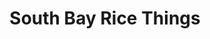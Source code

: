 ---
layout: place
title: "South Bay Rice Things"
permalink: /california/redondo-beach/south-bay-rice-things.html
stateAbbr: CA
stateName: California
cityName: Redondo Beach
seo:
  name: "South Bay Rice Things"
  type: Restaurant
  links: http://southbayricethings.com/
description: "South Bay Rice Things serves delicious sushi in Redondo Beach, California. Try fresh Japanese dishes for a great dining experience. "
place_id: ChIJqV2g9F-0woARdwO3JVfLfwo
photos:
  - name: >-
      places/ChIJqV2g9F-0woARdwO3JVfLfwo/photos/AeeoHcKjfr0lXNQFeUTqmgjpIlVX0o5I-idBQtmz68TwAU5eGNu0aBrUzQBv1kBpOFqutCnGsC8oZ8SZx8SZ9eJ0Cc8u9IIRVOWa5YXEyizhArb7lfxyMHSAOoVcuo8DJdnB3xCi9U1qtiMWqvE-_YLkn3msPW83COCmAOst-dgRIwHJ0B_77S1dh-QaRMRd07K7MYcPxP4QrPwY-OJee4qYSC9vENVGRdTwY6fgbxR4hltEG3S-riAb5tUBfK3EAzTPGvaAwa8lGzGLLeLk-FceA2Xwssz8jQnz6GrznyE6AQoPjWpJ91CDmimhPS_Vr8vdnIW0J5GvmtUF4HBlp_6UUURNDCDLechTetsFs8zV6eQY64hOFD35bfY8TkHcHarsl2lRlcOR0HlkE_5h0OeSaSyTq6WxI9-1sGsLTdF-Hf5zcs1m
    widthPx: 4800
    heightPx: 3600
    authorAttributions:
      - displayName: James Nguyen
        uri: https://maps.google.com/maps/contrib/113663914627970147252
        photoUri: >-
          https://lh3.googleusercontent.com/a-/ALV-UjVqLFcdl5Vf3LCixJBjXgPEmV-t01QxkqRUd7IaPAQAnkgoYNZ5AA=s100-p-k-no-mo
    flagContentUri: >-
      https://www.google.com/local/imagery/report/?cb_client=maps_api_places.places_api&image_key=!1e10!2sCIHM0ogKEICAgIDK9vCb8wE&hl=en-US
    googleMapsUri: >-
      https://www.google.com/maps/place//data=!3m4!1e2!3m2!1sCIHM0ogKEICAgIDK9vCb8wE!2e10!4m2!3m1!1s0x80c2b45ff4a05da9:0xa7fcb5725b70377
  - name: >-
      places/ChIJqV2g9F-0woARdwO3JVfLfwo/photos/AeeoHcJBfIr9tmMT1OzkzWBdrT4BGUkB1RHTHuSR6tRRrcG0vMUEOGS1VMVMxhQ7ooY-md0JTshlrhaorybg_4o7WHZZM2Wa6o9Beo6IF6f8Aen1tKDw0LN_szkx0dd4DDnZLoO_dbboMTyjiAQdw9w9iAe6r5qXfEN_YZBuWo0o52RX2ozq8008arZ-V7yyBrjytgqXyKGkypk5MIKVws-ihTGUan3dCwg6GAi5igEMiLEAkoFm1RJ0Y_Dvh7yl2B3nLoI7hzj-8SUJ5sUvlRo_mJeU_UP52FoGCbNjIYHXXdc8TnpZav4mS7vjej7aVVm4wexaVriCxIIp5zsmnh-KRyXxQTdukaSy_DJSu_T7ocavitb4hh7bT8Ls7XnfrGjuWhaGKQ54UZWDohX4kpCEw7_kAjAwXP7W1P6Xuu0ic5aZJw
    widthPx: 4032
    heightPx: 2268
    authorAttributions:
      - displayName: O A
        uri: https://maps.google.com/maps/contrib/103896789875260436130
        photoUri: >-
          https://lh3.googleusercontent.com/a-/ALV-UjWXpwGNvXeIKgZUjKSbflRD2agQv1rYNkS7O8gjoCjLffIHN0qRjw=s100-p-k-no-mo
    flagContentUri: >-
      https://www.google.com/local/imagery/report/?cb_client=maps_api_places.places_api&image_key=!1e10!2sCIHM0ogKEICAgIDUtYTjRw&hl=en-US
    googleMapsUri: >-
      https://www.google.com/maps/place//data=!3m4!1e2!3m2!1sCIHM0ogKEICAgIDUtYTjRw!2e10!4m2!3m1!1s0x80c2b45ff4a05da9:0xa7fcb5725b70377
  - name: >-
      places/ChIJqV2g9F-0woARdwO3JVfLfwo/photos/AeeoHcJDd_P963Iv7vAzjrOmHQu2812izP4Sq37aaIC8UwDoULYAwN_pZrPYqYf9Cd-ZHmZPQa1H8SfRzOt74TXhp_eEhoMZ5COCGjo_uqo8GH-DKDgcID3T9NhedmEq-WBReosHuCdXU4fEDcC1s2OnjI_m98AZxPtCp2T06BnMzZcv2jdsURBxHzLklFTrtGlorFEPLWtNYyS7ltG1j3KObhjkc7YNakrWtWOY2vEvTNHmfyPrKt2kbhXnTMFJgyzjC0qxzsBV-nrubaOFuj55he2DKslEtYW46k0TAtuXfag1cWB-IDfc19ZYpRLwV13uUTTdzsuEMpscSg9Bke0ZbG2HNoVLSY1Ta59gcwPfcN-McFDJx0FgjjvuEe0dBUKivR4xNbcL43Is2qAb00Cak4q2PqMsKJLMbGA3PJn9PUouHG8
    widthPx: 4032
    heightPx: 3024
    authorAttributions:
      - displayName: Amy Hanoa
        uri: https://maps.google.com/maps/contrib/113581213966210971497
        photoUri: >-
          https://lh3.googleusercontent.com/a-/ALV-UjX2zFGV3hQIWL6BHusdfAg-j76GB8VeExGr6D8ZUEWvYTgwjyR8_A=s100-p-k-no-mo
    flagContentUri: >-
      https://www.google.com/local/imagery/report/?cb_client=maps_api_places.places_api&image_key=!1e10!2sCIHM0ogKEICAgID698fEpQE&hl=en-US
    googleMapsUri: >-
      https://www.google.com/maps/place//data=!3m4!1e2!3m2!1sCIHM0ogKEICAgID698fEpQE!2e10!4m2!3m1!1s0x80c2b45ff4a05da9:0xa7fcb5725b70377
  - name: >-
      places/ChIJqV2g9F-0woARdwO3JVfLfwo/photos/AeeoHcKnfhf-KFLcKJFbhHf6065sJekCgh8l--S7bFVInqWosmSVyp7nhWSpH6IckPbJEGZrjAX9uZKMxTbnTZGPwFLnVE5eeJv6DdTs_WmmTwJVLTrk0DG1E14_752jbGJO6PyeXAr5UJqLHlx8WigHskzYfECkZpOZxYR9Ngjq5HEVpfsZT3kuL_OrESzYpLLBOuXWoINfr3kwovlm8Sg9jLs1p02fTlL1KBce9AAX7IjKNxAsTXJN-7jfGWH0DDC9nRFiMovzA-M_a5CczBCdrq2b1KUk0ClWUaAFoGnY0WctOKCR8jhBT86eB1N5GoTyyO_grk0N8BCJacQvTkOjxEsuikZKeoEXDC4RWtD_dnGs0-91BklsstBp175kCV94hLXkI6XcTddy7aNsrFWnGYOSpuU8bXkYBb1e4JN5eDrkZyri
    widthPx: 3840
    heightPx: 2160
    authorAttributions:
      - displayName: Rafael “MONSTER” Santos
        uri: https://maps.google.com/maps/contrib/108020342498109296404
        photoUri: >-
          https://lh3.googleusercontent.com/a-/ALV-UjXGzQMffed9YDzk6LCotcsVPQIhNLLNeS5pCerbVSoUN4DZBu7C=s100-p-k-no-mo
    flagContentUri: >-
      https://www.google.com/local/imagery/report/?cb_client=maps_api_places.places_api&image_key=!1e10!2sCIHM0ogKEICAgIC55e6E-wE&hl=en-US
    googleMapsUri: >-
      https://www.google.com/maps/place//data=!3m4!1e2!3m2!1sCIHM0ogKEICAgIC55e6E-wE!2e10!4m2!3m1!1s0x80c2b45ff4a05da9:0xa7fcb5725b70377
  - name: >-
      places/ChIJqV2g9F-0woARdwO3JVfLfwo/photos/AeeoHcLXjII36_X97KFRkAvDiXZbl-2QenM3O6CUELe1ZZEARapyzkHrq_i_d3LGTWKmD2T0GNsLrr7p_zOsXUP_Y2ggaOoKVcQaUHpxZNMzZpNF-fFJagbGDxIabJFVUT_07FN6UwR64BIrUpRL3Cf_1JqGGBSHmwA93xY1XpEgR2PgBNDeLX2KFOmZQDPe4-kwKKdzpkRcJzVyVzAKlMDvhe_PfhnlHw0i8zvW9WUfwcsmZTHz8E3WQKgUUaKi2bl-DvvNGWh2pBjWUxAwUrPUwBWnIeJYiwPebS3H2lkfU_W3FZ6eYBSjUwt1JPKJVAWKqyIV_ifDzSPFb3WeQD4WS_xyuiTLbxcZvwbTn0yTJCSj9iHIsyH1BE4ZwouSeqiu-wQmJLGYeHva28YqY296qL1cOhhvqfTjZfM1wznUsygvdA
    widthPx: 3024
    heightPx: 4032
    authorAttributions:
      - displayName: Mark Colentava.
        uri: https://maps.google.com/maps/contrib/117085497531985904778
        photoUri: >-
          https://lh3.googleusercontent.com/a-/ALV-UjVQ7Wzpn-OEw4EBeACTMdsVzJoQS8Ft2mpBexLBhBoN9ugdmXl4Dg=s100-p-k-no-mo
    flagContentUri: >-
      https://www.google.com/local/imagery/report/?cb_client=maps_api_places.places_api&image_key=!1e10!2sCIHM0ogKEICAgIClrsGoDw&hl=en-US
    googleMapsUri: >-
      https://www.google.com/maps/place//data=!3m4!1e2!3m2!1sCIHM0ogKEICAgIClrsGoDw!2e10!4m2!3m1!1s0x80c2b45ff4a05da9:0xa7fcb5725b70377
  - name: >-
      places/ChIJqV2g9F-0woARdwO3JVfLfwo/photos/AeeoHcI5cJ0p1GW5djbS4LRZQYljCDwPMC1bbzCwPl4gkVBqCgMX8ctqiKaeki14408BmdlvF0DafKupFzJ0RnF6_3OfDcrSd0I4V7RtFPIF9VYLQMwE6oW_6AMX9ZJ3g3XXPTqzjg3dbmhM7bmaGur_mR5Q1zfdi2JXPbmGP3-qtjLokw-3WGuLUvL9cYIGnjKyAIsmgcJYReub1ov7QWglE3peFy8RJ4nPnifZ3JC-2i26iTBtKj3sp-NXC1ubaGzICqwD91Rcmjv8gmwqgBw5VB7BeSNeOsOnaRB6gIARvOdYfzryygFRNa0M8P5AYTKKhxFMiq5efGinbKl9UTjrKdeOcyRw2aO0YRx1RDfO6tT0Kj9FdFAFIAlfgJ1-vZPA15GvAcEvLVb8S2S1vo-eOEptBd5iQgARho7DrPpKfPJMNZ6n
    widthPx: 4032
    heightPx: 3024
    authorAttributions:
      - displayName: Andrew Morales
        uri: https://maps.google.com/maps/contrib/117498242302932872693
        photoUri: >-
          https://lh3.googleusercontent.com/a-/ALV-UjVz5y9xy8sXl57ONlGVfgWhze9U8Q3FsIqNfyyJ-HjdOrk1Ox_txA=s100-p-k-no-mo
    flagContentUri: >-
      https://www.google.com/local/imagery/report/?cb_client=maps_api_places.places_api&image_key=!1e10!2sCIHM0ogKEICAgIDBwOi1jAE&hl=en-US
    googleMapsUri: >-
      https://www.google.com/maps/place//data=!3m4!1e2!3m2!1sCIHM0ogKEICAgIDBwOi1jAE!2e10!4m2!3m1!1s0x80c2b45ff4a05da9:0xa7fcb5725b70377
  - name: >-
      places/ChIJqV2g9F-0woARdwO3JVfLfwo/photos/AeeoHcIdUX2kRpUy1UeUCt2Y9DjQZGhJ5rOMmI0gO3aI1qeoCA_pXYfhgYXjnjWB7Pd9QdoK-GYV1d-TR9CdeVAM__9St7ug5sprozbaVHXe84mVNTMwKshIYggM-cLsNPOVcLUKMJxA2jwke_Bspb-Q61bI-J8VStlv8JM_GGwoN6OAT0Fle1eeiB-o2r0Nasn4grlWInLzf8HHgMYB42-Oaj9XDhbOus2NJJJTPT4UwtLCpCPmu2qGlQYS5PtOn7YaOVdA17HdyqeYSsyjN7P61ii7oL4Xt80I1pH-PtmvYuAt7ucBzh7uUemE4Tj1uK4UZ0wzAN61FVa46PcuNIdYnhDr5XNJfJyqngDyflQnQeVC0kf8s24aH83yqfzzlEtuQg2PnyoZI_8dGdtNh7Q0vbEsfHG3PQBHz0dU9Y7_ZcQ
    widthPx: 4032
    heightPx: 3024
    authorAttributions:
      - displayName: Chung Tang
        uri: https://maps.google.com/maps/contrib/108152902096642896263
        photoUri: >-
          https://lh3.googleusercontent.com/a/ACg8ocJcdJ4p6eT3ZOxT156MvdTxJ6OnlRYStskhjc5DLHhJ3xCIm5-i=s100-p-k-no-mo
    flagContentUri: >-
      https://www.google.com/local/imagery/report/?cb_client=maps_api_places.places_api&image_key=!1e10!2sCIHM0ogKEICAgIDkjIqpFg&hl=en-US
    googleMapsUri: >-
      https://www.google.com/maps/place//data=!3m4!1e2!3m2!1sCIHM0ogKEICAgIDkjIqpFg!2e10!4m2!3m1!1s0x80c2b45ff4a05da9:0xa7fcb5725b70377
  - name: >-
      places/ChIJqV2g9F-0woARdwO3JVfLfwo/photos/AeeoHcKmz0H11QgArR3vuKv6IznclBXFR2ov_Ybqd8_6jSPE-guRf7nFPgxUS4oRvD-Cs7jKRj4KFYOwlebKkJwrq7zgLYCvNMY_-fX8Bso-w_NFTSR8eh3K9kXWPCS4dUYq-gE_bNQ0sMCOV1VaLwKHxoyEQ72mC8ysPg8Pjm_qSrwUql1FwvF02mWzTQgT05BHTROah80g4K7_Q-5AN1rf87cOw_1F2ipn0IZxncqFevPpAbt3yqwEVc5iezj2B2ITSR9XFkkReN6jutjTT7WlgdEA1XnV5lZJM5ReyCNcHyOmxLcM57Vs1lVRkjjYYUqElLActAB5l9Pua5d-TceI2XU3r7adqQJpOnBsjb5ddDnnwrScOqeF_rPJxBgtkF-qUUEl_CblYn9wDu7YDYCh0WIE68Y4Hy_hZWRvhu-ywmfQGw
    widthPx: 3264
    heightPx: 2448
    authorAttributions:
      - displayName: Vikki Dake
        uri: https://maps.google.com/maps/contrib/103782799906989495296
        photoUri: >-
          https://lh3.googleusercontent.com/a-/ALV-UjWAZPkM_PSIEJ6KQWIjKnA15v_ULOup-fjXb8dpsJObKFKoFwOh7A=s100-p-k-no-mo
    flagContentUri: >-
      https://www.google.com/local/imagery/report/?cb_client=maps_api_places.places_api&image_key=!1e10!2sCIHM0ogKEICAgID4qr2MXA&hl=en-US
    googleMapsUri: >-
      https://www.google.com/maps/place//data=!3m4!1e2!3m2!1sCIHM0ogKEICAgID4qr2MXA!2e10!4m2!3m1!1s0x80c2b45ff4a05da9:0xa7fcb5725b70377
  - name: >-
      places/ChIJqV2g9F-0woARdwO3JVfLfwo/photos/AeeoHcLz2iDPlzEYJPTGIdQ3rwadhqeQFWARyo0bcL5eDmR0OchYcmU-prUpz_4kZekPJC4vZIsnbSA13RtFGn7_FRFTJkd28ilZpF8j-rjvrpC3Zqu9jFg9UPOIIhAdNS0EBdGqRyQJqtroNGPwruUPYnZKuAm_yT_mu3lh1Q5kPLj0MbfogyeMvrtNjZjkHy1Vplq8so4qK6nExwbjyEFUgYfMdVRgiIfSzO5epOKJ-ZisRZhmyenIN4kYHbys4S0B23Bu0m7I4h__0eYzQAR-aIeO4crhaAQv92gx3oW7pVMgFkXxkXGXh5_FX3qA7ChmFclvS-vIeWQEUp6DB9zflhlfoVQX9dbdpmd-EIY-2y5XWnXj9RNhDljIPgHN_AD_MlyEQeBWdQ7Xmly2vabBVEbuWxH8aH1YOrOkQz8EjM5qCA
    widthPx: 4032
    heightPx: 2268
    authorAttributions:
      - displayName: O A
        uri: https://maps.google.com/maps/contrib/103896789875260436130
        photoUri: >-
          https://lh3.googleusercontent.com/a-/ALV-UjWXpwGNvXeIKgZUjKSbflRD2agQv1rYNkS7O8gjoCjLffIHN0qRjw=s100-p-k-no-mo
    flagContentUri: >-
      https://www.google.com/local/imagery/report/?cb_client=maps_api_places.places_api&image_key=!1e10!2sCIHM0ogKEICAgIDUtYT1Tw&hl=en-US
    googleMapsUri: >-
      https://www.google.com/maps/place//data=!3m4!1e2!3m2!1sCIHM0ogKEICAgIDUtYT1Tw!2e10!4m2!3m1!1s0x80c2b45ff4a05da9:0xa7fcb5725b70377
  - name: >-
      places/ChIJqV2g9F-0woARdwO3JVfLfwo/photos/AeeoHcLnTlbBTl7ZeMMQGIyhqZHOkdXl1ndPG8TNJMGo_kHTvS1PvSICT09PkQCtjIBG61m2GUuZAN1-HH9xXpUiye9oflORvvY0QoJgSrHM55W8ZKGHvshGxE7ZLk0cn4jUNu8g1XUEc0GsYzp8L6E7jaCPbNLcYvQ0cNRi11MTuCfHg6ldKE1ZT7urNy-r-L54NanS6_46GfOcoV2ecsDrpXp1THds8woem0dU_IhCtng4_mrq5c2_cOxkGVe_zqflW1WoJEn-Vf5pO-dT9gmaot-oQ9X2-ZRMC50P6O2RhU8nJWtOzP9dkRqYm5neCsBs2Xr-oXk8NtpIG8Y5RDisMt6Svkyrkfi7_pwlCPfcPSGrgcI0FRMqS-PuzeUcTaUqbqMRHYTwjL-f7iWMiFyfeFwCdggmD05kBFHmdTklkZigdFAO
    widthPx: 3264
    heightPx: 1836
    authorAttributions:
      - displayName: Tom Graves
        uri: https://maps.google.com/maps/contrib/108619395110826646131
        photoUri: >-
          https://lh3.googleusercontent.com/a-/ALV-UjWMfpU0F0OA7UjSKikEghRF-o96Nhi0cMdXmEYcAUA5eMBJxqhL-Q=s100-p-k-no-mo
    flagContentUri: >-
      https://www.google.com/local/imagery/report/?cb_client=maps_api_places.places_api&image_key=!1e10!2sCIHM0ogKEICAgIC4zaCygQE&hl=en-US
    googleMapsUri: >-
      https://www.google.com/maps/place//data=!3m4!1e2!3m2!1sCIHM0ogKEICAgIC4zaCygQE!2e10!4m2!3m1!1s0x80c2b45ff4a05da9:0xa7fcb5725b70377
address: 2401 Artesia Blvd UNIT 105, Redondo Beach, CA 90278, USA
street: 2401 Artesia Blvd UNIT 105
city: Redondo Beach
state: CA
zip: '90278'
country: USA
neighborhood: North Redondo
latitude: '33.873191'
longitude: '-118.368029'
accessibility_options:
  wheelchairAccessibleParking: true
  wheelchairAccessibleEntrance: true
  wheelchairAccessibleRestroom: true
  wheelchairAccessibleSeating: true
business_status: OPERATIONAL
name: South Bay Rice Things
google_maps_links:
  directionsUri: >-
    https://www.google.com/maps/dir//''/data=!4m7!4m6!1m1!4e2!1m2!1m1!1s0x80c2b45ff4a05da9:0xa7fcb5725b70377!3e0
  placeUri: https://maps.google.com/?cid=756546837576876919
  writeAReviewUri: >-
    https://www.google.com/maps/place//data=!4m3!3m2!1s0x80c2b45ff4a05da9:0xa7fcb5725b70377!12e1
  reviewsUri: >-
    https://www.google.com/maps/place//data=!4m4!3m3!1s0x80c2b45ff4a05da9:0xa7fcb5725b70377!9m1!1b1
  photosUri: >-
    https://www.google.com/maps/place//data=!4m3!3m2!1s0x80c2b45ff4a05da9:0xa7fcb5725b70377!10e5
primary_type: Japanese Restaurant
opening_hours:
  regular: null
  current: null
secondary_opening_hours:
  regular:
    weekdayDescriptions: null
    type: null
  current:
    weekdayDescriptions: null
    type: null
phone: (310) 214-9033
price_level: PRICE_LEVEL_INEXPENSIVE
price_range: $10 &ndash; $20
rating: '4.3'
rating_count: 693
website: http://southbayricethings.com/
reviews: null
parking_options: null
payment_options: null
allow_dogs: null
curbside_pickup: null
delivery: null
dine_in: null
good_for_children: null
good_for_groups: null
good_for_sports: null
live_music: null
menu_for_children: null
outdoor_seating: null
reservable: null
restroom: null
serves_beer: null
serves_breakfast: null
serves_brunch: null
serves_cocktails: null
serves_coffee: null
serves_dinner: null
serves_dessert: null
serves_lunch: null
serves_vegetarian_food: null
serves_wine: null
takeout: null
summary: null

---